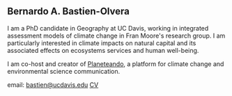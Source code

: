 ## Bernardo A. Bastien-Olvera

I am a PhD candidate in Geography at UC Davis, working in integrated assessment models of climate change in Fran Moore's research group. I am particularly interested in climate impacts on natural capital and its associated effects on ecosystems services and human well-being.
 

I am co-host and creator of [Planeteando](https://planeteando.org/), a platform for climate change and environmental science communication.

email: bastien@ucdavis.edu
[CV](https://drive.google.com/file/d/1RzXXNVNaHN4kz_vTXt7fgyiiQg1mqeC6/view)
